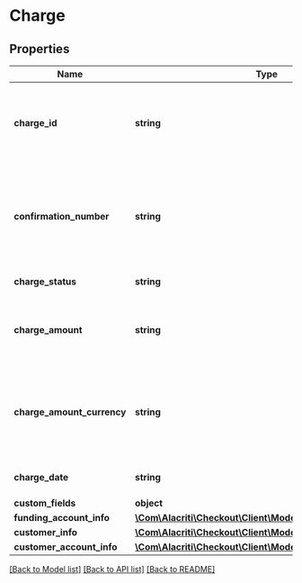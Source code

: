 # Charge

## Properties
Name | Type | Description | Notes
------------ | ------------- | ------------- | -------------
**charge_id** | **string** | Id is a unique identifier assigned to a payment in OrbiPay-Checkout system. | [optional] 
**confirmation_number** | **string** | A unique reference assigned to the charge by Orbipay-Checkout system for any future communications | [optional] 
**charge_status** | **string** | Status of the charge | [optional] 
**charge_amount** | **string** | Amount fields are of format N [9, 2] with . as decimal separator         (for e.g. 100.20). | [optional] 
**charge_amount_currency** | **string** | 3 character ISO currency code should be provided in currencyCode3d field defaulted to USD if its not populated. | [optional] 
**charge_date** | **string** | payment date should be in mm/dd/yyyy. | [optional] 
**custom_fields** | **object** |  | [optional] 
**funding_account_info** | [**\Com\Alacriti\Checkout\Client\Model\FundingAccountInfo**](FundingAccountInfo.md) |  | [optional] 
**customer_info** | [**\Com\Alacriti\Checkout\Client\Model\CustomerInfo**](CustomerInfo.md) |  | [optional] 
**customer_account_info** | [**\Com\Alacriti\Checkout\Client\Model\CustomerAccountInfo**](CustomerAccountInfo.md) |  | [optional] 

[[Back to Model list]](../README.md#documentation-for-models) [[Back to API list]](../README.md#documentation-for-api-endpoints) [[Back to README]](../README.md)


